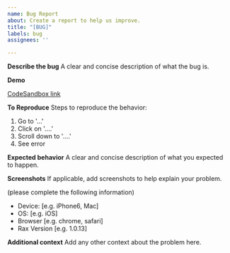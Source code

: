 ```yaml
---
name: Bug Report
about: Create a report to help us improve.
title: "[BUG]"
labels: bug
assignees: ''

---
```


**Describe the bug**
A clear and concise description of what the bug is.

**Demo**

[CodeSandbox link](https://codesandbox.io/s/rax-quick-start-smqdc?file=/build.json&resolutionWidth=375&resolutionHeight=812)

**To Reproduce**
Steps to reproduce the behavior:
1. Go to '...'
2. Click on '....'
3. Scroll down to '....'
4. See error

**Expected behavior**
A clear and concise description of what you expected to happen.

**Screenshots**
If applicable, add screenshots to help explain your problem.

 (please complete the following information)
 - Device: [e.g. iPhone6, Mac]
 - OS: [e.g. iOS]
 - Browser [e.g. chrome, safari]
 - Rax Version [e.g. 1.0.13]

**Additional context**
Add any other context about the problem here.
